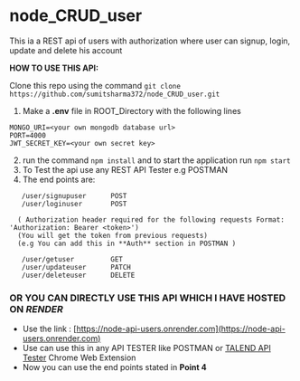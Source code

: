 # node_CRUD_user
This ia a REST api of users with authorization where user can signup, login, update and delete his account



**HOW TO USE THIS API:**

Clone this repo using the command ```git clone https://github.com/sumitsharma372/node_CRUD_user.git```

1. Make a **.env** file in ROOT_Directory with the following lines
```
MONGO_URI=<your own mongodb database url>
PORT=4000
JWT_SECRET_KEY=<your own secret key>
```
2. run the command ```npm install``` and to start the application run ```npm start```
3. To Test the api use any REST API Tester e.g POSTMAN
4. The end points are:
```
   /user/signupuser      POST
   /user/loginuser       POST
  
  ( Authorization header required for the following requests Format: 'Authorization: Bearer <token>')
  (You will get the token from previous requests)
  (e.g You can add this in **Auth** section in POSTMAN )
  
   /user/getuser         GET      
   /user/updateuser      PATCH
   /user/deleteuser      DELETE
  ```
  
  
  
### OR YOU CAN DIRECTLY USE THIS API WHICH I HAVE HOSTED ON _RENDER_ 

  - Use the link : [https://node-api-users.onrender.com](https://node-api-users.onrender.com)
  - Use can use this in any API TESTER like POSTMAN or [TALEND API Tester](https://chrome.google.com/webstore/detail/talend-api-tester-free-ed/aejoelaoggembcahagimdiliamlcdmfm?hl=en) Chrome Web Extension
  - Now you can use the end points stated in __Point 4__
